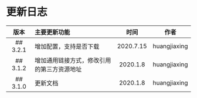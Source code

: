 # 更新日志

| 版本 | 主要更新功能 | 时间 | 作者 |
|:----:|:-----------|:----:|:---:|
| ## 3.2.1 | 增加配置，支持是否下载 | 2020.7.15 | huangjiaxing |
| ## 3.1.2 | 增加通用链接方式，修改引用的第三方资源地址 | 2020.1.8 | huangjiaxing |
| ## 3.1.0 | 更新文档 | 2020.1.8 | huangjiaxing |
